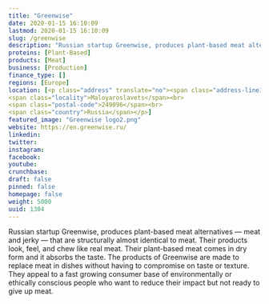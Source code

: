 ```yaml
---
title: "Greenwise"
date: 2020-01-15 16:10:09
lastmod: 2020-01-15 16:10:09
slug: /greenwise
description: "Russian startup Greenwise, produces plant-based meat alternatives — meat and jerky — that are structurally almost identical to meat. Their products look, feel, and chew like real meat. Their plant-based meat comes in dry form and it absorbs the taste. The products of Greenwise are made to replace meat in dishes without having to compromise on taste or texture. They appeal to a fast growing consumer base of environmentally or ethically conscious people who want to reduce their impact but not ready to give up meat."
proteins: [Plant-Based]
products: [Meat]
business: [Production]
finance_type: []
regions: [Europe]
location: [<p class="address" translate="no"><span class="address-line1">Ulitsa Kalinina</span><br>
<span class="locality">Maloyaroslavets</span><br>
<span class="postal-code">249096</span><br>
<span class="country">Russia</span></p>]
featured_image: "Greenwise logo2.png"
website: https://en.greenwise.ru/
linkedin: 
twitter: 
instagram: 
facebook: 
youtube: 
crunchbase: 
draft: false
pinned: false
homepage: false
weight: 5000
uuid: 1304
---
```

Russian startup Greenwise, produces plant-based meat alternatives — meat and jerky — that are structurally almost identical to meat. Their products look, feel, and chew like real meat. Their plant-based meat comes in dry form and it absorbs the taste. The products of Greenwise are made to replace meat in dishes without having to compromise on taste or texture. They appeal to a fast growing consumer base of environmentally or ethically conscious people who want to reduce their impact but not ready to give up meat.
